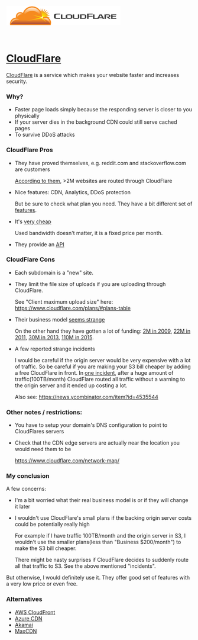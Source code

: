 ![CloudFlare logo](img/cloudflare-logo.png)

<br>

# [CloudFlare](https://www.cloudflare.com/)

[CloudFlare](https://www.cloudflare.com/) is a service which makes your website
faster and increases security.

### Why?

* Faster page loads simply because the responding server is closer to you physically
* If your server dies in the background CDN could still serve cached pages
* To survive DDoS attacks

### CloudFlare Pros

* They have proved themselves, e.g. reddit.com and stackoverflow.com are customers

    [According to them](https://www.cloudflare.com/customers/), >2M websites are
    routed through CloudFlare

* Nice features: CDN, Analytics, DDoS protection

    But be sure to check what plan you need. They have a bit different set of
    [features](https://www.cloudflare.com/plans/).

* It's [very cheap](https://www.cloudflare.com/plans/)

    Used bandwidth doesn't matter, it is a fixed price per month.

* They provide an [API](https://api.cloudflare.com/)

### CloudFlare Cons

* Each subdomain is a "new" site.
* They limit the file size of uploads if you are uploading through CloudFlare.

    See "Client maximum upload size" here: https://www.cloudflare.com/plans/#plans-table

* Their business model [seems strange](https://www.bizety.com/2014/02/17/cloudflare-business-model/)

    On the other hand they have gotten a lot of funding:
    [2M in 2009](https://www.crunchbase.com/organization/Cloudflare),
    [22M in 2011](http://techcrunch.com/2012/09/03/from-disrupt-runner-up-to-22-million-in-funding-cloudflare-tells-all/),
    [30M in 2013](http://techcrunch.com/2013/12/17/cloudflare-reveals-50m-round-from-union-square-ventures/),
    [110M in 2015](http://techcrunch.com/2015/09/22/cloudflare-locks-down-110m-from-fidelity-microsoft-google-baidu-and-qualcomm/).

* A few reported strange incidents

    I would be careful if the origin server would be very expensive with
    a lot of traffic. So be careful if you are making your S3 bill cheaper
    by adding a free CloudFlare in front. In [one incident](https://news.ycombinator.com/item?id=5214480),
    after a huge amount of traffic(100TB/month) CloudFlare routed all traffic without a warning
    to the origin server and it ended up costing a lot.

    Also see: https://news.ycombinator.com/item?id=4535544

### Other notes / restrictions:

* You have to setup your domain's DNS configuration to point to CloudFlares servers
* Check that the CDN edge servers are actually near the location you would need them to be

    https://www.cloudflare.com/network-map/


### My conclusion

A few concerns:

* I'm a bit worried what their real business model is or if they will change it later
* I wouldn't use CloudFlare's small plans if the backing origin server costs could be potentially really high

    For example if I have traffic 100TB/month and the origin server in S3, I wouldn't
    use the smaller plans(less than "Business $200/month") to make the S3 bill cheaper.

    There might be nasty surprises if CloudFlare decides to suddenly route
    all that traffic to S3. See the above mentioned "incidents".

But otherwise, I would definitely use it. They offer good set of features with
a very low price or even free.

### Alternatives

* [AWS CloudFront](https://aws.amazon.com/cloudfront/)
* [Azure CDN](https://azure.microsoft.com/en-us/services/cdn/)
* [Akamai](https://www.akamai.com/us/en/cdn.jsp)
* [MaxCDN](https://www.maxcdn.com/)
